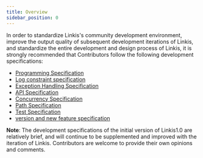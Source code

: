 ```yaml
---
title: Overview
sidebar_position: 0
---
```


In order to standardize Linkis's community development environment, improve the output quality of subsequent development iterations of Linkis, and standardize the entire development and design process of Linkis, it is strongly recommended that Contributors follow the following development specifications:
- [Programming Specification](programming_specification.md)
- [Log constraint specification](log.md)
- [Exception Handling Specification](exception_catch.md)
- [API Specification](api.md)
- [Concurrency Specification](concurrent.md)
- [Path Specification](path_usage.md)
- [Test Specification](unit_test.md)
- [version and new feature specification](version_feature_specifications.md)

**Note**: The development specifications of the initial version of Linkis1.0 are relatively brief, and will continue to be supplemented and improved with the iteration of Linkis. Contributors are welcome to provide their own opinions and comments.
